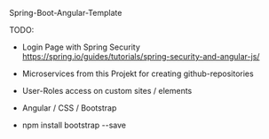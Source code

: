 Spring-Boot-Angular-Template

TODO:
* Login Page with Spring Security
https://spring.io/guides/tutorials/spring-security-and-angular-js/
* Microservices from this Projekt for creating github-repositories
* User-Roles access on custom sites / elements
* Angular / CSS / Bootstrap

* npm install bootstrap --save